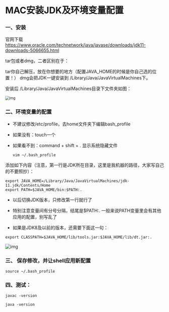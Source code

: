 # MAC安装JDK及环境变量配置

### 一、安装

官网下载 https://www.oracle.com/technetwork/java/javase/downloads/jdk11-downloads-5066655.html

tar包或者dmg，二者区别在于：

tar你自己解压，放在你想要的地方（配置JAVA_HOME的时候是你自己选的位置！）
dmg会把JDK一键安装到 /Library/Java/JavaVirtualMachines下。


安装后 /Library/Java/JavaVirtualMachines目录下文件夹如图：

<img src="../img-folder/JDK/image1.png" alt="img" style="zoom:80%;" />

### 二、环境变量的配置

- 不建议修改/etc/profile，去home文件夹下编辑bash_profile

- 如果没有：touch一个

- 如果看不到：command + shift + .  显示系统隐藏文件

  ```
  vim ~/.bash_profile 
  ```

添加如下内容（注意，第一行是JDK所在目录，这里是我机器的路径，大家写自己的不要照抄）：

```
export JAVA_HOME=/Library/Java/JavaVirtualMachines/jdk-11.jdk/Contents/Home    
export PATH=$JAVA_HOME/bin:$PATH:.   
```

- 以后切换JDK版本，只修改第一行就行了

-  特别注意变量间有分号分隔，结尾是$PATH:.  一般来说PATH变量里会有其他应用的配置，别写乱了

-  如果是JDK8及以前的版本，还需要下面这一句：

  ```
  export CLASSPATH=$JAVA_HOME/lib/tools.jar:$JAVA_HOME/lib/dt.jar:.
  ```

![img](../img-folder/JDK/image2.png)

### 三、 保存修改，并让shell应用新配置

```
source ~/.bash_profile
```

### 四、测试：

```
javac -version

java -version
```

